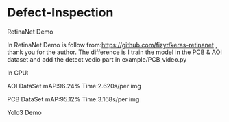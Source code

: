# Defect-Inspection


RetinaNet  Demo

In RetinaNet Demo is follow from:https://github.com/fizyr/keras-retinanet , thank you for the author.
The difference is I train the model in the PCB & AOI dataset and add the detect vedio part in example/PCB_video.py

In CPU:

AOI DataSet mAP:96.24% Time:2.620s/per img

PCB DataSet mAP:95.12% Time:3.168s/per img


Yolo3 Demo
